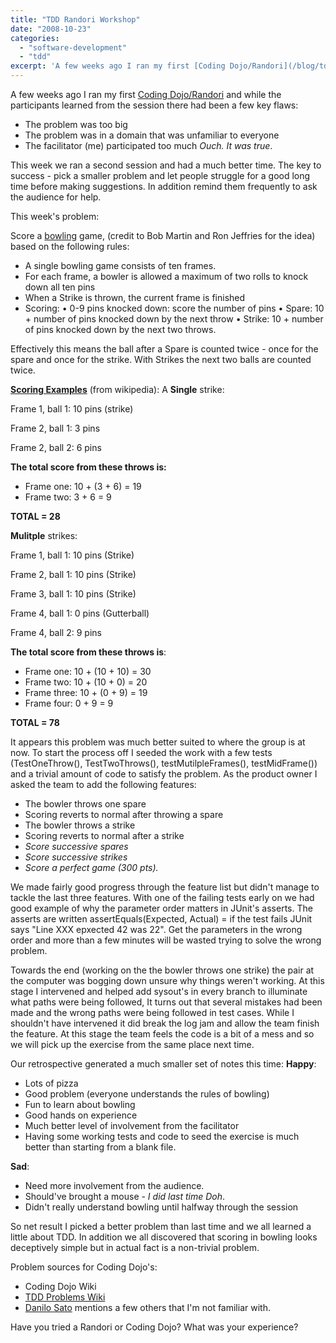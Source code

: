 ```yaml
---
title: "TDD Randori Workshop"
date: "2008-10-23"
categories: 
  - "software-development"
  - "tdd"
excerpt: 'A few weeks ago I ran my first [Coding Dojo/Randori](/blog/tdd-randori-session) and'
---
```


A few weeks ago I ran my first [Coding Dojo/Randori](/blog/tdd-randori-session) and while the participants learned from the session there had been a few key flaws:

- The problem was too big
- The problem was in a domain that was unfamiliar to everyone
- The facilitator (me) participated too much _Ouch. It was true_.

This week we ran a second session and had a much better time. The key to success - pick a smaller problem and let people struggle for a good long time before making suggestions. In addition remind them frequently to ask the audience for help.

This week's problem:

Score a [bowling](external:https://en.wikipedia.org/wiki/Bowling) game, (credit to Bob Martin and Ron Jeffries for the idea) based on the following rules:

- A single bowling game consists of ten frames.
- For each frame, a bowler is allowed a maximum of two rolls to knock down all ten pins
- When a Strike is thrown, the current frame is finished
- Scoring: • 0-9 pins knocked down: score the number of pins • Spare: 10 + number of pins knocked down by the next throw • Strike: 10 + number of pins knocked down by the next two throws.

Effectively this means the ball after a Spare is counted twice - once for the spare and once for the strike. With Strikes the next two balls are counted twice.

[**Scoring Examples**](external:https://en.wikipedia.org/wiki/Ten-pin_bowling#Scoring) (from wikipedia): A **Single** strike:

Frame 1, ball 1: 10 pins (strike)

Frame 2, ball 1: 3 pins

Frame 2, ball 2: 6 pins

**The total score from these throws is:**

- Frame one: 10 + (3 + 6) = 19
- Frame two: 3 + 6 = 9

**TOTAL = 28**

**Mulitple** strikes:

Frame 1, ball 1: 10 pins (Strike)

Frame 2, ball 1: 10 pins (Strike)

Frame 3, ball 1: 10 pins (Strike)

Frame 4, ball 1: 0 pins (Gutterball)

Frame 4, ball 2: 9 pins

**The total score from these throws is**:

- Frame one: 10 + (10 + 10) = 30
- Frame two: 10 + (10 + 0) = 20
- Frame three: 10 + (0 + 9) = 19
- Frame four: 0 + 9 = 9

**TOTAL = 78**

It appears this problem was much better suited to where the group is at now. To start the process off I seeded the work with a few tests (TestOneThrow(), TestTwoThrows(), testMutilpleFrames(), testMidFrame()) and a trivial amount of code to satisfy the problem. As the product owner I asked the team to add the following features:

- The bowler throws one spare
- Scoring reverts to normal after throwing a spare
- The bowler throws a strike
- Scoring reverts to normal after a strike
- _Score successive spares_
- _Score successive strikes_
- _Score a perfect game (300 pts)._

We made fairly good progress through the feature list but didn't manage to tackle the last three features. With one of the failing tests early on we had good example of why the parameter order matters in JUnit's asserts. The asserts are written assertEquals(Expected, Actual) = if the test fails JUnit says "Line XXX epxected 42 was 22". Get the parameters in the wrong order and more than a few minutes will be wasted trying to solve the wrong problem.

Towards the end (working on the the bowler throws one strike) the pair at the computer was bogging down unsure why things weren't working. At this stage I intervened and helped add sysout's in every branch to illuminate what paths were being followed, It turns out that several mistakes had been made and the wrong paths were being followed in test cases. While I shouldn't have intervened it did break the log jam and allow the team finish the feature. At this stage the team feels the code is a bit of a mess and so we will pick up the exercise from the same place next time.

Our retrospective generated a much smaller set of notes this time: **Happy**:

- Lots of pizza
- Good problem (everyone understands the rules of bowling)
- Fun to learn about bowling
- Good hands on experience
- Much better level of involvement from the facilitator
- Having some working tests and code to seed the exercise is much better than starting from a blank file.

**Sad**:

- Need more involvement from the audience.
- Should've brought a mouse - _I did last time Doh_.
- Didn't really understand bowling until halfway through the session

So net result I picked a better problem than last time and we all learned a little about TDD. In addition we all discovered that scoring in bowling looks deceptively simple but in actual fact is a non-trivial problem.

Problem sources for Coding Dojo's:

- Coding Dojo Wiki
- [TDD Problems Wiki](external:https://sites.google.com/site/tddproblems/)
- [Danilo Sato](external:https://www.dtsato.com/blog/2008/10/21/source-of-problems-for-your-coding-dojo/) mentions a few others that I'm not familiar with.

Have you tried a Randori or Coding Dojo? What was your experience?
